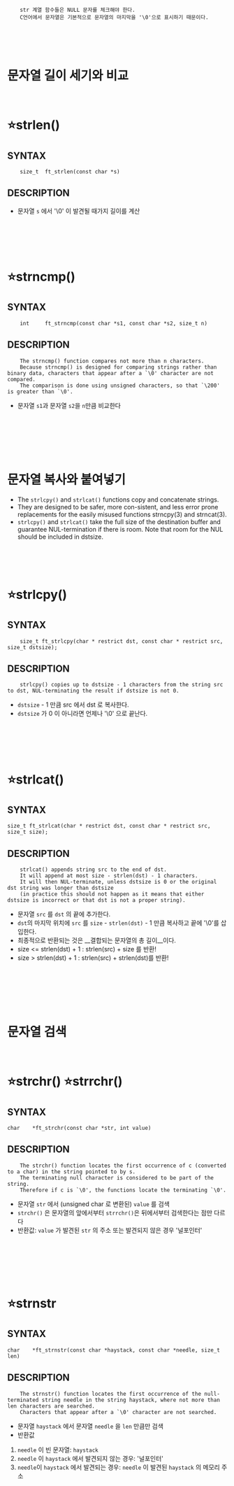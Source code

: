         str 계열 함수들은 NULL 문자를 체크해야 한다.
        C언어에서 문자열은 기본적으로 문자열의 마지막을 '\0'으로 표시하기 때문이다.
</br>
</br>
</br>

문자열 길이 세기와 비교
=================

</br>

⭐strlen()
===================

SYNTAX
------
        size_t	ft_strlen(const char *s)

DESCRIPTION
----------- 

* 문자열 `s` 에서 '\0' 이 발견될 때가지 길이를 계산
</br>
</br>
</br>
</br>

⭐strncmp()
===================

SYNTAX
------
        int		ft_strncmp(const char *s1, const char *s2, size_t n)

DESCRIPTION
-----------
        The strncmp() function compares not more than n characters.
        Because strncmp() is designed for comparing strings rather than binary data, characters that appear after a `\0' character are not compared.
        The comparison is done using unsigned characters, so that `\200' is greater than `\0'.

* 문자열 `s1`과 문자열 `s2`을 `n`만큼 비교한다
</br>
</br>
</br>
</br>
</br>

문자열 복사와 붙여넣기
=================

* The `strlcpy()` and `strlcat()` functions copy and concatenate strings.
* They are designed to be safer, more con-sistent, and less error prone replacements for the easily misused functions strncpy(3) and strncat(3).
* `strlcpy()` and `strlcat()` take the full size of the destination buffer and guarantee NUL-termination if there is room.  Note that room for the NUL should be included in dstsize.
</br>
</br>
</br>

⭐strlcpy()
===================

SYNTAX
------
        size_t ft_strlcpy(char * restrict dst, const char * restrict src, size_t dstsize);

DESCRIPTION
-----------
        strlcpy() copies up to dstsize - 1 characters from the string src to dst, NUL-terminating the result if dstsize is not 0.   

* `dstsize` - 1 만큼 src 에서 dst 로 복사한다.
* `dstsize` 가 0 이 아니라면 언제나 '\0' 으로 끝난다.
</br>
</br>
</br>
</br>

⭐strlcat()
================

SYNTAX
------
    size_t ft_strlcat(char * restrict dst, const char * restrict src, size_t size);

DESCRIPTION
-----------
        strlcat() appends string src to the end of dst. 
        It will append at most size - strlen(dst) - 1 characters.
        It will then NUL-terminate, unless dstsize is 0 or the original dst string was longer than dstsize
        (in practice this should not happen as it means that either dstsize is incorrect or that dst is not a proper string).

* 문자열 `src` 를 `dst` 의 끝에 추가한다.
* `dst`의 마지막 위치에 `src` 를 `size` - `strlen(dst)` - 1 만큼 복사하고 끝에 '\0'를 삽입한다.
* 최종적으로 반환되는 것은 __결합되는 문자열의 총 길이__이다.
* size <= strlen(dst) + 1 :  strlen(src) + size 를 반환!
* size > strlen(dst) + 1 :  strlen(src) + strlen(dst)를 반환!

</br>
</br>
</br>
</br>
</br>

문자열 검색
==============
</br>

⭐strchr()  ⭐strrchr()
=======================

SYNTAX
------
    char	*ft_strchr(const char *str, int value)

DESCRIPTION
-----------
        The strchr() function locates the first occurrence of c (converted to a char) in the string pointed to by s.
        The terminating null character is considered to be part of the string.
        Therefore if c is `\0', the functions locate the terminating `\0'.
        
* 문자열 `str` 에서 (unsigned char 로 변환된) `value` 를 검색
* `strchr()` 은 문자열의 앞에서부터 `strrchr()`은 뒤에서부터 검색한다는 점만 다르다
* 반환값: `value` 가 발견된 `str` 의 주소 또는 발견되지 않은 경우 '널포인터'

</br>
</br>
</br>
</br>
</br>

⭐strnstr
==========

SYNTAX
------
    char	*ft_strnstr(const char *haystack, const char *needle, size_t len)

DESCRIPTION
-----------
        The strnstr() function locates the first occurrence of the null-terminated string needle in the string haystack, where not more than len characters are searched.
        Characters that appear after a `\0' character are not searched.
        
* 문자열 `haystack` 에서 문자열 `needle` 을 `len` 만큼만 검색
* 반환값
1. `needle` 이 빈 문자열: `haystack`
2. `needle` 이 `haystack` 에서 발견되지 않는 경우: '널포인터'
3. `needle`이 `haystack` 에서 발견되는 경우: `needle` 이 발견된 `haystack` 의 메모리 주소
